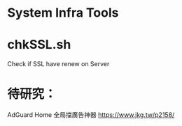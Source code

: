 # System Infra Tools

# chkSSL.sh
Check if SSL have renew on Server



# 待研究：
AdGuard Home 全局擋廣告神器 https://www.jkg.tw/p2158/
